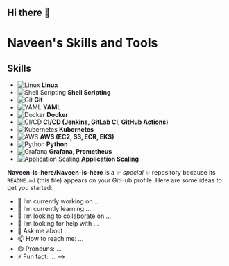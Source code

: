 ## Hi there 👋

# Naveen's Skills and Tools

## Skills

- ![Linux](https://example.com/linux-icon.png) **Linux**
- ![Shell Scripting](https://example.com/shell-scripting-icon.png) **Shell Scripting**
- ![Git](https://example.com/git-icon.png) **Git**
- ![YAML](https://example.com/yaml-icon.png) **YAML**
- ![Docker](https://example.com/docker-icon.png) **Docker**
- ![CI/CD](https://example.com/cicd-icon.png) **CI/CD (Jenkins, GitLab CI, GitHub Actions)**
- ![Kubernetes](https://example.com/kubernetes-icon.png) **Kubernetes**
- ![AWS](https://example.com/aws-icon.png) **AWS (EC2, S3, ECR, EKS)**
- ![Python](https://example.com/python-icon.png) **Python**
- ![Grafana](https://example.com/grafana-icon.png) **Grafana, Prometheus**
- ![Application Scaling](https://example.com/application-scaling-icon.png) **Application Scaling**

**Naveen-is-here/Naveen-is-here** is a ✨ _special_ ✨ repository because its `README.md` (this file) appears on your GitHub profile.
Here are some ideas to get you started:
- 🔭 I’m currently working on ...
- 🌱 I’m currently learning ...
- 👯 I’m looking to collaborate on ...
- 🤔 I’m looking for help with ...
- 💬 Ask me about ...
- 📫 How to reach me: ...
- 😄 Pronouns: ...
- ⚡ Fun fact: ...
-->
